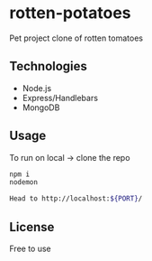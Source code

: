 # rotten-potatoes
Pet project clone of rotten tomatoes

## Technologies
- Node.js
- Express/Handlebars
- MongoDB

## Usage
To run on local ->
clone the repo
```bash
npm i 
nodemon

Head to http://localhost:${PORT}/
```

## License
Free to use